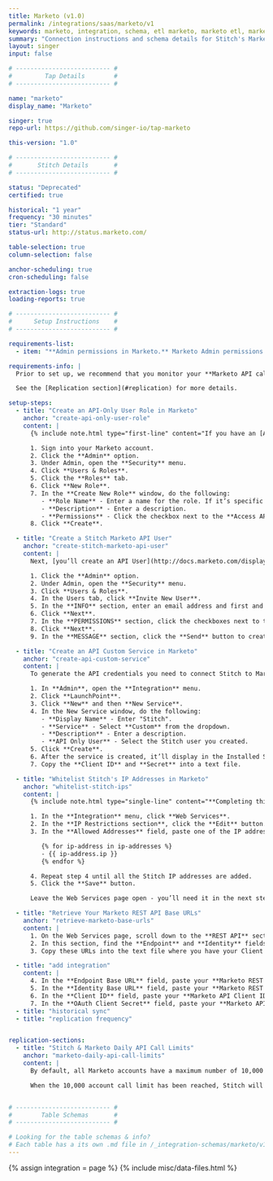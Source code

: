 ```yaml
---
title: Marketo (v1.0)
permalink: /integrations/saas/marketo/v1
keywords: marketo, integration, schema, etl marketo, marketo etl, marketo schema
summary: "Connection instructions and schema details for Stitch's Marketo integration."
layout: singer
input: false

# -------------------------- #
#         Tap Details        #
# -------------------------- #

name: "marketo"
display_name: "Marketo"

singer: true
repo-url: https://github.com/singer-io/tap-marketo

this-version: "1.0"

# -------------------------- #
#       Stitch Details       #
# -------------------------- #

status: "Deprecated"
certified: true

historical: "1 year"
frequency: "30 minutes"
tier: "Standard"
status-url: http://status.marketo.com/

table-selection: true
column-selection: false

anchor-scheduling: true
cron-scheduling: false

extraction-logs: true
loading-reports: true

# -------------------------- #
#      Setup Instructions    #
# -------------------------- #

requirements-list:
  - item: "**Admin permissions in Marketo.** Marketo Admin permissions are required to complete portions of the setup process."

requirements-info: |
  Prior to set up, we recommend that you monitor your **Marketo API call usage** if other applications are also connected to your Marketo account. While Stitch is designed to use only a portion of your allotted API calls, replication may be impacted if numerous applications are using the API.

  See the [Replication section](#replication) for more details.

setup-steps:
  - title: "Create an API-Only User Role in Marketo"
    anchor: "create-api-only-user-role"
    content: |
      {% include note.html type="first-line" content="If you have an [API-Only User Role](http://docs.marketo.com/display/public/DOCS/Create+an+API+Only+User+Role) in your Marketo account, [skip to the next section](#create-stitch-marketo-api-user)." %}

      1. Sign into your Marketo account.
      2. Click the **Admin** option.
      3. Under Admin, open the **Security** menu.
      4. Click **Users & Roles**.
      5. Click the **Roles** tab.
      6. Click **New Role**.
      7. In the **Create New Role** window, do the following:
         - **Role Name** - Enter a name for the role. If it’s specific to Stitch, make the name specific - something like "Stitch API Role."
         - **Description** - Enter a description.
         - **Permissions** - Click the checkbox next to the **Access API** option.
      8. Click **Create**.

  - title: "Create a Stitch Marketo API User"
    anchor: "create-stitch-marketo-api-user"
    content: |
      Next, [you’ll create an API User](http://docs.marketo.com/display/public/DOCS/Create+an+API+Only+User) for Stitch. Creating a Stitch-specific user will ensure that Stitch is easily distinguishable in any logs or audits.

      1. Click the **Admin** option.
      2. Under Admin, open the **Security** menu.
      3. Click **Users & Roles**.
      4. In the Users tab, click **Invite New User**.
      5. In the **INFO** section, enter an email address and first and last name.
      6. Click **Next**.
      7. In the **PERMISSIONS** section, click the checkboxes next to the **API User Role** you created and the **API Only option**.
      8. Click **Next**.
      9. In the **MESSAGE** section, click the **Send** button to create the user.

  - title: "Create an API Custom Service in Marketo"
    anchor: "create-api-custom-service"
    content: |
      To generate the API credentials you need to connect Stitch to Marketo, you need to [create an API Custom Service](http://docs.marketo.com/display/public/DOCS/Create+a+Custom+Service+for+Use+with+ReST+API) and associate it with the Stitch API user.

      1. In **Admin**, open the **Integration** menu.
      2. Click **LaunchPoint**.
      3. Click **New** and then **New Service**.
      4. In the New Service window, do the following:
         - **Display Name** - Enter "Stitch".
         - **Service** - Select **Custom** from the dropdown.
         - **Description** - Enter a description.
         - **API Only User** - Select the Stitch user you created.
      5. Click **Create**.
      6. After the service is created, it’ll display in the Installed Services grid. Click the **View Details** link to display your API credentials.
      7. Copy the **Client ID** and **Secret** into a text file.

  - title: "Whitelist Stitch's IP Addresses in Marketo"
    anchor: "whitelist-stitch-ips"
    content: |
      {% include note.html type="single-line" content="**Completing this step is required only if you have IP Restriction enabled in Marketo.** You can check if this setting is enabled by clicking **Admin > Web Services** and looking in the **IP Restrictions** section. If this setting isn't enabled, skip ahead to the next step." %}

      1. In the **Integration** menu, click **Web Services**.
      2. In the **IP Restrictions section**, click the **Edit** button.
      3. In the **Allowed Addresses** field, paste one of the IP addresses listed below and then click **Add**.

         {% for ip-address in ip-addresses %}
         - {{ ip-address.ip }}
         {% endfor %}

      4. Repeat step 4 until all the Stitch IP addresses are added.
      5. Click the **Save** button.

      Leave the Web Services page open - you’ll need it in the next step.

  - title: "Retrieve Your Marketo REST API Base URLs"
    anchor: "retrieve-marketo-base-urls"
    content: |
      1. On the Web Services page, scroll down to the **REST API** section.
      2. In this section, find the **Endpoint** and **Identity** fields.
      3. Copy these URLs into the text file where you have your Client ID and Client Secret.

  - title: "add integration"
    content: |
      4. In the **Endpoint Base URL** field, paste your **Marketo REST API Endpoint URL**.
      5. In the **Identity Base URL** field, paste your **Marketo REST API Identity URL**.
      6. In the **Client ID** field, paste your **Marketo API Client ID**.
      7. In the **OAuth Client Secret** field, paste your **Marketo API Client Secret**.
  - title: "historical sync"
  - title: "replication frequency"


replication-sections:
  - title: "Stitch & Marketo Daily API Call Limits"
    anchor: "marketo-daily-api-call-limits"
    content: |
      By default, all Marketo accounts have a maximum number of 10,000 daily account calls. Stitch's Marketo integration is designed to use up to 8,000 of these calls per day to allow other applications API access to your Marketo account.

      When the 10,000 account call limit has been reached, Stitch will be unable to replicate any Marketo data until more API quota is available. If you find that the 10,000 call limit isn't enough, **contact Marketo support** to inquire about raising the limit.


# -------------------------- #
#        Table Schemas       #
# -------------------------- #

# Looking for the table schemas & info?
# Each table has a its own .md file in /_integration-schemas/marketo/v1
---
```

{% assign integration = page %}
{% include misc/data-files.html %}